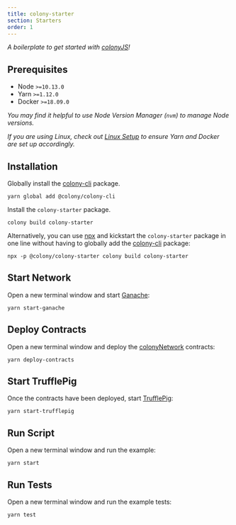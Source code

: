 ```yaml
---
title: colony-starter
section: Starters
order: 1
---
```


_A boilerplate to get started with [colonyJS](https://github.com/JoinColony/colonyJS)!_

## Prerequisites

- Node `>=10.13.0`
- Yarn `>=1.12.0`
- Docker `>=18.09.0`

_You may find it helpful to use Node Version Manager (`nvm`) to manage Node versions._

_If you are using Linux, check out [Linux Setup](/colonystarter/docs-linux-setup/) to ensure Yarn and Docker are set up accordingly._

## Installation

Globally install the [colony-cli](/colonystarter/cli-colony-cli) package.

```
yarn global add @colony/colony-cli
```

Install the `colony-starter` package.

```
colony build colony-starter
```

Alternatively, you can use [npx](https://www.npmjs.com/package/npx) and kickstart the `colony-starter` package in one line without having to globally add the [colony-cli](/colonystarter/cli-colony-cli) package:

```
npx -p @colony/colony-starter colony build colony-starter
```

## Start Network

Open a new terminal window and start [Ganache](https://github.com/trufflesuite/ganache-cli):

```
yarn start-ganache
```

## Deploy Contracts

Open a new terminal window and deploy the [colonyNetwork](https://github.com/JoinColony/colonyNetwork) contracts:

```
yarn deploy-contracts
```

## Start TrufflePig

Once the contracts have been deployed, start [TrufflePig](https://github.com/JoinColony/trufflepig):

```
yarn start-trufflepig
```

## Run Script

Open a new terminal window and run the example:

```
yarn start
```

## Run Tests

Open a new terminal window and run the example tests:

```
yarn test
```
